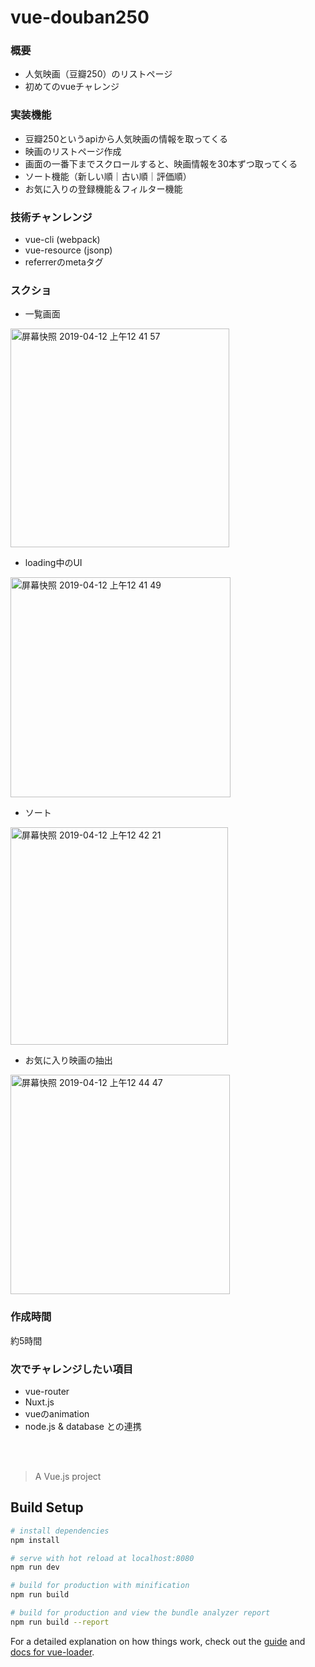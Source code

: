 # vue-douban250

### 概要

- 人気映画（豆瓣250）のリストページ
- 初めてのvueチャレンジ

### 実装機能

- 豆瓣250というapiから人気映画の情報を取ってくる
- 映画のリストページ作成
- 画面の一番下までスクロールすると、映画情報を30本ずつ取ってくる
- ソート機能（新しい順｜古い順｜評価順）
- お気に入りの登録機能＆フィルター機能

### 技術チャンレンジ

- vue-cli (webpack)
- vue-resource (jsonp)
- referrerのmetaタグ 

### スクショ

- 一覧画面
<img width="350" alt="屏幕快照 2019-04-12 上午12 41 57" src="https://user-images.githubusercontent.com/34592922/55972349-4f91af00-5cbe-11e9-9382-ba8b68df29cc.png">

- loading中のUI
<img width="352" alt="屏幕快照 2019-04-12 上午12 41 49" src="https://user-images.githubusercontent.com/34592922/55972352-515b7280-5cbe-11e9-9af9-dbd16e9a3085.png">

- ソート
<img width="348" alt="屏幕快照 2019-04-12 上午12 42 21" src="https://user-images.githubusercontent.com/34592922/55972359-54566300-5cbe-11e9-97b4-864cb241e4f5.png">

- お気に入り映画の抽出
<img width="351" alt="屏幕快照 2019-04-12 上午12 44 47" src="https://user-images.githubusercontent.com/34592922/55972369-56b8bd00-5cbe-11e9-8be0-e72d87e5df43.png">

### 作成時間
約5時間

### 次でチャレンジしたい項目
- vue-router
- Nuxt.js
- vueのanimation
- node.js & database との連携

<br><br>

> A Vue.js project

## Build Setup

``` bash
# install dependencies
npm install

# serve with hot reload at localhost:8080
npm run dev

# build for production with minification
npm run build

# build for production and view the bundle analyzer report
npm run build --report
```

For a detailed explanation on how things work, check out the [guide](http://vuejs-templates.github.io/webpack/) and [docs for vue-loader](http://vuejs.github.io/vue-loader).
